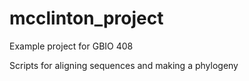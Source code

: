 # mcclinton_project
Example project for GBIO 408

Scripts for aligning sequences and making a phylogeny
